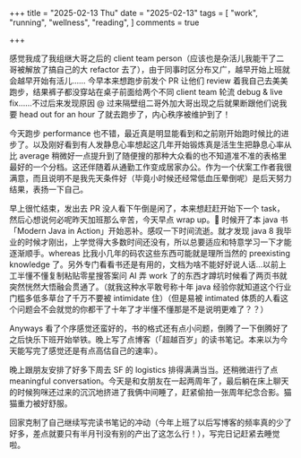 +++
title = "2025-02-13 Thu"
date = "2025-02-13"
tags = [
    "work",
    "running",
    "wellness",
    "reading",
]
comments = true

+++

感觉我成了我组继大哥之后的 client team person（应该也是杂活儿我能干了二哥被解放了搞自己的大 refactor 去了），由于同事时区分布又广，越早开始上班就会越早开始有活儿…… 今早本来想跑步前发个 PR 让他们 review 着我自己去美美跑步，结果裤子都没穿站在桌子前面给两个不同 client team 轮流 debug & live fix……不过后来发现原因 @ 过来隔壁组二哥外加大哥出现之后就果断跟他们说我要 head out for an hour 了就去跑步了，内心秩序被维护到了！

今天跑步 performance 也不错，最近真是明显能看到和之前刚开始跑时候比的进步了。以及刚好看到有人发静息心率想起这几年开始锻炼真是活生生把静息心率从比 average 稍微好一点提升到了随便搜的那种大众看的也不知道准不准的表格里最好的一个分档。这还伴随着从通勤工作变成居家办公。作为一个伏案工作者我很满意，而且说明不是我先天条件好（毕竟小时候还经常低血压晕倒呢）是后天努力结果，表扬一下自己。

早上很忙结束，发出去 PR 没人看下午倒是闲了，本来想赶赶开始下一个 task，然后心想说何必呢昨天加班那么辛苦，今天早点 wrap up。💩 时候开了本 java 书「Modern Java in Action」开始恶补。感叹一下时间流逝。就才发现 java 8 我毕业的时候才刚出，上学觉得大多数时间还没有，所以总要适应和特意学习一下才能逐渐顺手。whereas 比我小几年的码农这些东西可能就是理所当然的 preexisting knowledge 了。另外专门看看书还是有用的，文档为啥不能好好说人话…以前上工半懂不懂复制粘贴零星搜答案问 AI 弄 work 了的东西才蹲坑时候看了两页书就突然恍然大悟融会贯通了。（就我这种水平敢号称十年 java 经验你就知道这个行业门槛多低多草台了千万不要被 intimidate 住）（但是易被 intimated 体质的人看这个问题会不会就觉的你都干了十年了才半懂不懂那是不是说明更难了？？）

Anyways 看了个序感觉还蛮好的，书的格式还有点小问题，倒腾了一下倒腾好了之后快乐下班开始举铁。晚上写了点博客（「超越百岁」的读书笔记。本来以为今天能写完了感觉还是有点高估自己的速率）。

晚上跟朋友安排了好多下周去 SF 的 logistics 排得满满当当。还稍微进行了点 meaningful conversation。今天是和女朋友在一起两周年了，最后躺在床上聊天的时候狗咪还过来的沉沉地挤进了我俩中间睡了，赶紧偷拍一张周年纪念合影。猫猫重力被好舒服。

回家克制了自己继续写完读书笔记的冲动（今年上班了以后写博客的频率真的少了好多，差点就要只有半月刊没有别的产出了这怎么行！），写完日记赶紧去睡觉啦。